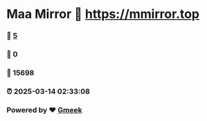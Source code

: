 # Maa Mirror :link: https://mmirror.top 
### :page_facing_up: [5](https://mmirror.top/tag.html) 
### :speech_balloon: 0 
### :hibiscus: 15698 
### :alarm_clock: 2025-03-14 02:33:08 
### Powered by :heart: [Gmeek](https://github.com/Meekdai/Gmeek)
